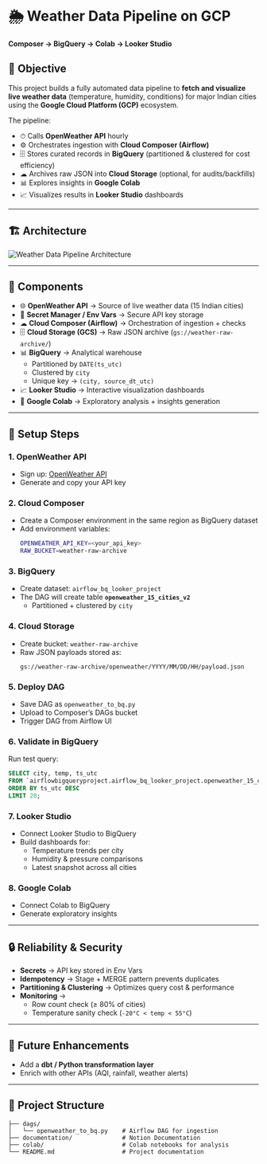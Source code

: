 # 🌦 Weather Data Pipeline on GCP  
**Composer → BigQuery → Colab → Looker Studio**

## 📌 Objective  
This project builds a fully automated data pipeline to **fetch and visualize live weather data** (temperature, humidity, conditions) for major Indian cities using the **Google Cloud Platform (GCP)** ecosystem.

The pipeline:  
- ⏱ Calls **OpenWeather API** hourly  
- ⚙️ Orchestrates ingestion with **Cloud Composer (Airflow)**  
- 🗄 Stores curated records in **BigQuery** (partitioned & clustered for cost efficiency)  
- ☁ Archives raw JSON into **Cloud Storage** (optional, for audits/backfills)  
- 📊 Explores insights in **Google Colab**  
- 📈 Visualizes results in **Looker Studio** dashboards  

---

## 🏗 Architecture  

![Weather Data Pipeline Architecture](<img width="1326" height="619" alt="image" src="https://github.com/user-attachments/assets/b411a0ad-c23c-4e04-bc91-b157bd1dd65a" />
)

---

## 🔧 Components  
- 🌐 **OpenWeather API** → Source of live weather data (15 Indian cities)  
- 🔑 **Secret Manager / Env Vars** → Secure API key storage  
- ☁ **Cloud Composer (Airflow)** → Orchestration of ingestion + checks  
- 🗄 **Cloud Storage (GCS)** → Raw JSON archive (`gs://weather-raw-archive/`)  
- 📊 **BigQuery** → Analytical warehouse  
  - Partitioned by `DATE(ts_utc)`  
  - Clustered by `city`  
  - Unique key → `(city, source_dt_utc)`  
- 📈 **Looker Studio** → Interactive visualization dashboards  
- 🐍 **Google Colab** → Exploratory analysis + insights generation  

---

## 🚀 Setup Steps  

### 1. OpenWeather API  
- Sign up: [OpenWeather API](https://openweathermap.org/api)  
- Generate and copy your API key  

### 2. Cloud Composer  
- Create a Composer environment in the same region as BigQuery dataset  
- Add environment variables:  
  ```bash
  OPENWEATHER_API_KEY=<your_api_key>
  RAW_BUCKET=weather-raw-archive
  ```

### 3. BigQuery  
- Create dataset: `airflow_bq_looker_project`  
- The DAG will create table **`openweather_15_cities_v2`**  
  - Partitioned + clustered by `city`  

### 4. Cloud Storage  
- Create bucket: `weather-raw-archive`  
- Raw JSON payloads stored as:  
  ```
  gs://weather-raw-archive/openweather/YYYY/MM/DD/HH/payload.json
  ```

### 5. Deploy DAG  
- Save DAG as `openweather_to_bq.py`  
- Upload to Composer’s DAGs bucket  
- Trigger DAG from Airflow UI  

### 6. Validate in BigQuery  
Run test query:  
```sql
SELECT city, temp, ts_utc
FROM `airflowbigqueryproject.airflow_bq_looker_project.openweather_15_cities_v2`
ORDER BY ts_utc DESC
LIMIT 20;
```

### 7. Looker Studio  
- Connect Looker Studio to BigQuery  
- Build dashboards for:  
  - Temperature trends per city  
  - Humidity & pressure comparisons  
  - Latest snapshot across all cities  

### 8. Google Colab  
- Connect Colab to BigQuery  
- Generate exploratory insights  

---

## 🔒 Reliability & Security  
- **Secrets** → API key stored in Env Vars  
- **Idempotency** → Stage + MERGE pattern prevents duplicates  
- **Partitioning & Clustering** → Optimizes query cost & performance  
- **Monitoring** →  
  - Row count check (≥ 80% of cities)  
  - Temperature sanity check (`-20°C < temp < 55°C`)  

---

## 🌱 Future Enhancements  
- Add a **dbt / Python transformation layer**  
- Enrich with other APIs (AQI, rainfall, weather alerts)  

---

## 📂 Project Structure  
```
├── dags/
│   └── openweather_to_bq.py    # Airflow DAG for ingestion
├── documentation/              # Notion Documentation
├── colab/                      # Colab notebooks for analysis
└── README.md                   # Project documentation
```
